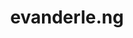 ---
title: "evanderle.ng"
info: "This very site! It is written in Astro, using TailwindCSS for styling and contains minimal client-side js."
technologies: "astro, tailwindcss"
source: "https://github.com/evanderleng/evanderle.ng"
---